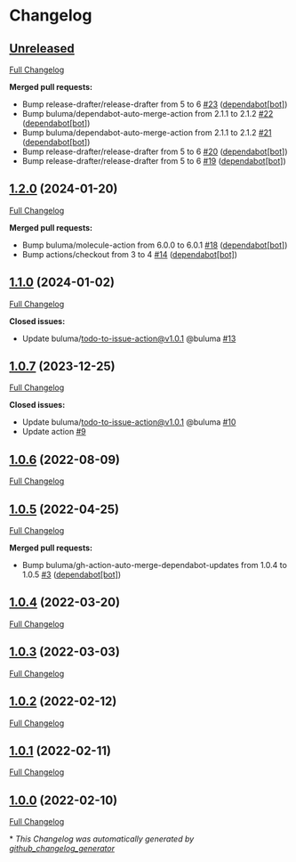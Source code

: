 # Changelog

## [Unreleased](https://github.com/buluma/ansible-role-zabbix_agent/tree/HEAD)

[Full Changelog](https://github.com/buluma/ansible-role-zabbix_agent/compare/1.2.0...HEAD)

**Merged pull requests:**

- Bump release-drafter/release-drafter from 5 to 6 [\#23](https://github.com/buluma/ansible-role-zabbix_agent/pull/23) ([dependabot[bot]](https://github.com/apps/dependabot))
- Bump buluma/dependabot-auto-merge-action from 2.1.1 to 2.1.2 [\#22](https://github.com/buluma/ansible-role-zabbix_agent/pull/22) ([dependabot[bot]](https://github.com/apps/dependabot))
- Bump buluma/dependabot-auto-merge-action from 2.1.1 to 2.1.2 [\#21](https://github.com/buluma/ansible-role-zabbix_agent/pull/21) ([dependabot[bot]](https://github.com/apps/dependabot))
- Bump release-drafter/release-drafter from 5 to 6 [\#20](https://github.com/buluma/ansible-role-zabbix_agent/pull/20) ([dependabot[bot]](https://github.com/apps/dependabot))
- Bump release-drafter/release-drafter from 5 to 6 [\#19](https://github.com/buluma/ansible-role-zabbix_agent/pull/19) ([dependabot[bot]](https://github.com/apps/dependabot))

## [1.2.0](https://github.com/buluma/ansible-role-zabbix_agent/tree/1.2.0) (2024-01-20)

[Full Changelog](https://github.com/buluma/ansible-role-zabbix_agent/compare/1.1.0...1.2.0)

**Merged pull requests:**

- Bump buluma/molecule-action from 6.0.0 to 6.0.1 [\#18](https://github.com/buluma/ansible-role-zabbix_agent/pull/18) ([dependabot[bot]](https://github.com/apps/dependabot))
- Bump actions/checkout from 3 to 4 [\#14](https://github.com/buluma/ansible-role-zabbix_agent/pull/14) ([dependabot[bot]](https://github.com/apps/dependabot))

## [1.1.0](https://github.com/buluma/ansible-role-zabbix_agent/tree/1.1.0) (2024-01-02)

[Full Changelog](https://github.com/buluma/ansible-role-zabbix_agent/compare/1.0.7...1.1.0)

**Closed issues:**

- Update buluma/todo-to-issue-action@v1.0.1 @buluma [\#13](https://github.com/buluma/ansible-role-zabbix_agent/issues/13)

## [1.0.7](https://github.com/buluma/ansible-role-zabbix_agent/tree/1.0.7) (2023-12-25)

[Full Changelog](https://github.com/buluma/ansible-role-zabbix_agent/compare/1.0.6...1.0.7)

**Closed issues:**

- Update buluma/todo-to-issue-action@v1.0.1 @buluma [\#10](https://github.com/buluma/ansible-role-zabbix_agent/issues/10)
- Update action [\#9](https://github.com/buluma/ansible-role-zabbix_agent/issues/9)

## [1.0.6](https://github.com/buluma/ansible-role-zabbix_agent/tree/1.0.6) (2022-08-09)

[Full Changelog](https://github.com/buluma/ansible-role-zabbix_agent/compare/1.0.5...1.0.6)

## [1.0.5](https://github.com/buluma/ansible-role-zabbix_agent/tree/1.0.5) (2022-04-25)

[Full Changelog](https://github.com/buluma/ansible-role-zabbix_agent/compare/1.0.4...1.0.5)

**Merged pull requests:**

- Bump buluma/gh-action-auto-merge-dependabot-updates from 1.0.4 to 1.0.5 [\#3](https://github.com/buluma/ansible-role-zabbix_agent/pull/3) ([dependabot[bot]](https://github.com/apps/dependabot))

## [1.0.4](https://github.com/buluma/ansible-role-zabbix_agent/tree/1.0.4) (2022-03-20)

[Full Changelog](https://github.com/buluma/ansible-role-zabbix_agent/compare/1.0.3...1.0.4)

## [1.0.3](https://github.com/buluma/ansible-role-zabbix_agent/tree/1.0.3) (2022-03-03)

[Full Changelog](https://github.com/buluma/ansible-role-zabbix_agent/compare/1.0.2...1.0.3)

## [1.0.2](https://github.com/buluma/ansible-role-zabbix_agent/tree/1.0.2) (2022-02-12)

[Full Changelog](https://github.com/buluma/ansible-role-zabbix_agent/compare/1.0.1...1.0.2)

## [1.0.1](https://github.com/buluma/ansible-role-zabbix_agent/tree/1.0.1) (2022-02-11)

[Full Changelog](https://github.com/buluma/ansible-role-zabbix_agent/compare/1.0.0...1.0.1)

## [1.0.0](https://github.com/buluma/ansible-role-zabbix_agent/tree/1.0.0) (2022-02-10)

[Full Changelog](https://github.com/buluma/ansible-role-zabbix_agent/compare/151d64724766c7fc9a00b6d545af0e85dfb3a8de...1.0.0)



\* *This Changelog was automatically generated by [github_changelog_generator](https://github.com/github-changelog-generator/github-changelog-generator)*
